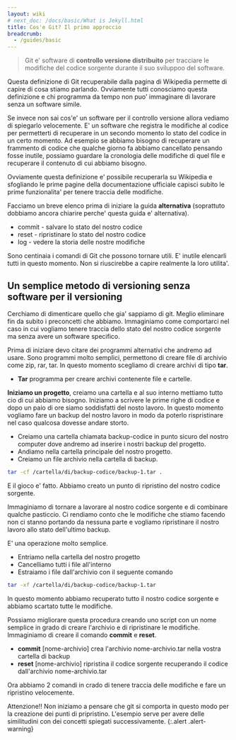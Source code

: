 ```yaml
---
layout: wiki
# next_doc: /docs/basic/What is Jekyll.html
title: Cos'e Git? Il primo approccio
breadcrumb:
  - /guides/basic
---
```


> Git e' software di __controllo versione distribuito__ per tracciare le modifiche del codice sorgente durante il suo sviluppoo del software.

Questa definizione di Git recuperabile dalla pagina di Wikipedia permette di capire di cosa stiamo parlando. Ovviamente tutti conosciamo questa definizione e chi programma da tempo non puo' immaginare di lavorare senza un software simile.

Se invece non sai cos'e' un software per il controllo versione allora vediamo di spiegarlo velocemente. E' un software che registra le modifiche al codice per permetterti di recuperare in un secondo momento lo stato del codice in un certo momento.
Ad esempio se abbiamo bisogno di recuperare un frammento di codice che qualche giorno fa abbiamo cancellato pensando fosse inutile, possiamo guardare la cronologia delle modifiche di quel file e recuperare il contenuto di cui abbiamo bisogno.

Ovviamente questa definizione e' possibile recuperarla su Wikipedia e sfogliando le prime pagine della documentazione ufficiale capisci subito le prime funzionalita' per tenere traccia delle modifiche.

Facciamo un breve elenco prima di iniziare la guida __alternativa__ (soprattuto dobbiamo ancora chiarire perche' questa guida e' alternativa).

* commit - salvare lo stato del nostro codice
* reset - ripristinare lo stato del nostro codice
* log - vedere la storia delle nostre modifiche

Sono centinaia i comandi di Git che possono tornare utili. E' inutile elencarli tutti in questo momento. Non si riuscirebbe a capire realmente la loro utilita'.

## Un semplice metodo di versioning senza software per il versioning

Cerchiamo di dimenticare quello che gia' sappiamo di git. Meglio eliminare fin da subito i preconcetti che abbiamo. Immaginiamo come comportarci nel caso in cui vogliamo tenere traccia dello stato del nostro codice sorgente ma senza avere un software specifico.

Prima di iniziare devo citare dei programmi alternativi che andremo ad usare. Sono programmi molto semplici, permettono di creare file di archivio come zip, rar, tar. In questo momento scegliamo di creare archivi di tipo __tar__.

* __Tar__ programma per creare archivi contenente file e cartelle.

__Iniziamo un progetto__, creiamo una cartella e al suo interno mettiamo tutto cio di cui abbiamo bisogno. Iniziamo a scrivere le prime righe di codice e dopo un paio di ore siamo soddisfatti del nosto lavoro. In questo momento vogliamo fare un backup del nostro lavoro in modo da poterlo rispristinare  nel caso qualcosa dovesse andare storto.

* Creiamo una cartella chiamata backup-codice in punto sicuro del nostro computer dove andremo ad inserire i nostri backup del progetto.
* Andiamo nella cartella principale del nostro progetto.
* Creiamo un file archivio nella cartella di backup.

```bash
tar -cf /cartella/di/backup-codice/backup-1.tar .
```

E il gioco e' fatto. Abbiamo creato un punto di ripristino del nostro codice sorgente.

Immaginiamo di tornare a lavorare al nostro codice sorgente e di combinare qualche pasticcio. Ci rendiamo conto che le modifiche che stiamo facendo non ci stanno portando da nessuna parte e vogliamo ripristinare il nostro lavoro allo stato dell'ultimo backup.

E' una operazione molto semplice.

* Entriamo nella cartella del nostro progetto
* Cancelliamo tutti i file all'interno
* Estraiamo i file dall'archivio con il seguente comando

```bash
tar -xf /cartella/di/backup-codice/backup-1.tar
```

In questo momento abbiamo recuperato tutto il nostro codice sorgente e abbiamo scartato tutte le modifiche.

Possiamo migliorare questa procedura creando uno script con un nome semplice in grado di creare l'archivio e di ripristinare le modifiche. Immaginiamo di creare il comando __commit__ e __reset__.

* __commit__ [nome-archivio] crea l'archivio nome-archivio.tar nella vostra cartella di backup
* __reset__ [nome-archivio] ripristina il codice sorgente recuperando il codice dall'archivio nome-archivio.tar 

Ora abbiamo 2 comandi in crado di tenere traccia delle modifiche e fare un ripristino velocemente.

Attenzione!! Non iniziamo a pensare che git si comporta in questo modo per la creazione dei punti di pripristino. L'esempio serve per avere delle similitudini con dei concetti spiegati successivamente.
{:.alert .alert-warning}